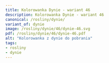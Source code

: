 ```yaml
---
title: Kolorowanka Dynie - wariant 46
description: Kolorowanka Dynie - wariant 46
canonical: /rosliny/dynie/
variant_of: dynie
image: /rosliny/dynie/46/dynie-46.svg
pdf: /rosliny/dynie/46/dynie-46.pdf
alt: "Kolorowanka z dynie do pobrania"
tags:
- rosliny
- dynie
---
```

